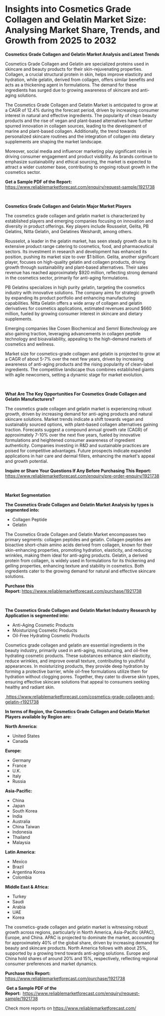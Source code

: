 <p><h1>Insights into Cosmetics Grade Collagen and Gelatin Market Size: Analysing Market Share, Trends, and Growth from 2025 to 2032</h1></p><p><strong>Cosmetics Grade Collagen and Gelatin Market Analysis and Latest Trends</strong></p>
<p><p>Cosmetics Grade Collagen and Gelatin are specialized proteins used in skincare and beauty products for their skin-rejuvenating properties. Collagen, a crucial structural protein in skin, helps improve elasticity and hydration, while gelatin, derived from collagen, offers similar benefits and acts as a thickening agent in formulations. The demand for these ingredients has surged due to growing awareness of skincare and anti-aging solutions.</p><p>The Cosmetics Grade Collagen and Gelatin Market is anticipated to grow at a CAGR of 12.4% during the forecast period, driven by increasing consumer interest in natural and effective ingredients. The popularity of clean beauty products and the rise of vegan and plant-based alternatives have further spurred innovation in collagen sources, leading to the development of marine and plant-based collagen. Additionally, the trend towards personalized skincare routines and the integration of collagen into dietary supplements are shaping the market landscape.</p><p>Moreover, social media and influencer marketing play significant roles in driving consumer engagement and product visibility. As brands continue to emphasize sustainability and ethical sourcing, the market is expected to attract a wider customer base, contributing to ongoing robust growth in the cosmetics sector.</p></p>
<p><strong>Get a Sample PDF of the Report:&nbsp;</strong> <a href="https://www.reliablemarketforecast.com/enquiry/request-sample/1921738?utm_campaign=3171&utm_medium=2&utm_source=Github&utm_content=ia&utm_term=03042025&utm_id=cosmetics-grade-collagen-and-gelatin">https://www.reliablemarketforecast.com/enquiry/request-sample/1921738</a></p>
<p>&nbsp;</p>
<p><strong>Cosmetics Grade Collagen and Gelatin Major Market Players</strong></p>
<p><p>The cosmetics grade collagen and gelatin market is characterized by established players and emerging companies focusing on innovation and diversity in product offerings. Key players include Rousselot, Gelita, PB Gelatins, Nitta Gelatin, and Gelatines Weishardt, among others.</p><p>Rousselot, a leader in the gelatin market, has seen steady growth due to its extensive product range catering to cosmetics, food, and pharmaceutical sectors. Its investment in research and development has enhanced its position, pushing its market size to over $1 billion. Gelita, another significant player, focuses on high-quality gelatin and collagen products, driving growth through sustainability and plant-based alternatives. Their sales revenue has reached approximately $920 million, reflecting strong demand in the cosmetics sector, primarily for anti-aging formulations.</p><p>PB Gelatins specializes in high purity gelatin, targeting the cosmetics industry with innovative solutions. The company aims for strategic growth by expanding its product portfolio and enhancing manufacturing capabilities. Nitta Gelatin offers a wide array of collagen and gelatin derivatives for cosmetics applications, estimated revenues around $660 million, fueled by growing consumer interest in skincare and dietary supplements.</p><p>Emerging companies like Cosen Biochemical and Semnl Biotechnology are also gaining traction, leveraging advancements in collagen peptide technology and bioavailability, appealing to the high-demand markets of cosmetics and wellness.</p><p>Market size for cosmetics-grade collagen and gelatin is projected to grow at a CAGR of about 5-7% over the next few years, driven by increasing awareness of anti-aging products and the rising popularity of clean-label ingredients. The competitive landscape thus combines established giants with agile newcomers, setting a dynamic stage for market evolution.</p></p>
<p>&nbsp;</p>
<p><strong>What Are The Key Opportunities For Cosmetics Grade Collagen and Gelatin Manufacturers?</strong></p>
<p><p>The cosmetics grade collagen and gelatin market is experiencing robust growth, driven by increasing demand for anti-aging products and natural skincare solutions. Market trends indicate a shift towards vegan and sustainably sourced options, with plant-based collagen alternatives gaining traction. Forecasts suggest a compound annual growth rate (CAGR) of approximately 7-10% over the next five years, fueled by innovative formulations and heightened consumer awareness of ingredient authenticity. Companies investing in R&D and sustainable practices are poised for competitive advantages. Future prospects indicate expanded applications in hair care and dermal fillers, enhancing the market's appeal and growth potential.</p></p>
<p><strong>Inquire or Share Your Questions If Any Before Purchasing This Report:</strong> <a href="https://www.reliablemarketforecast.com/enquiry/pre-order-enquiry/1921738?utm_campaign=3171&utm_medium=2&utm_source=Github&utm_content=ia&utm_term=03042025&utm_id=cosmetics-grade-collagen-and-gelatin">https://www.reliablemarketforecast.com/enquiry/pre-order-enquiry/1921738</a></p>
<p>&nbsp;</p>
<p><strong>Market Segmentation</strong></p>
<p><strong>The Cosmetics Grade Collagen and Gelatin Market Analysis by types is segmented into:</strong></p>
<p><ul><li>Collagen Peptide</li><li>Gelatin</li></ul></p>
<p><p>The Cosmetics Grade Collagen and Gelatin Market encompasses two primary segments: collagen peptides and gelatin. Collagen peptides are bioactive short-chain amino acids derived from collagen, known for their skin-enhancing properties, promoting hydration, elasticity, and reducing wrinkles, making them ideal for anti-aging products. Gelatin, a derived protein from collagen, is widely used in formulations for its thickening and gelling properties, enhancing texture and stability in cosmetics. Both ingredients cater to the growing demand for natural and effective skincare solutions.</p></p>
<p><strong>Purchase this Report:&nbsp;</strong><a href="https://www.reliablemarketforecast.com/purchase/1921738?utm_campaign=3171&utm_medium=2&utm_source=Github&utm_content=ia&utm_term=03042025&utm_id=cosmetics-grade-collagen-and-gelatin">https://www.reliablemarketforecast.com/purchase/1921738</a></p>
<p>&nbsp;</p>
<p><strong>The Cosmetics Grade Collagen and Gelatin Market Industry Research by Application is segmented into:</strong></p>
<p><ul><li>Anti-Aging Cosmetic Products</li><li>Moisturizing Cosmetic Products</li><li>Oil-Free Hydrating Cosmetic Products</li></ul></p>
<p><p>Cosmetics grade collagen and gelatin are essential ingredients in the beauty industry, primarily used in anti-aging, moisturizing, and oil-free hydrating cosmetic products. These substances enhance skin elasticity, reduce wrinkles, and improve overall texture, contributing to youthful appearances. In moisturizing products, they provide deep hydration by forming a protective barrier, while oil-free formulations utilize them for hydration without clogging pores. Together, they cater to diverse skin types, ensuring effective skincare solutions that appeal to consumers seeking healthy and radiant skin.</p></p>
<p><a href="https://www.reliablemarketforecast.com/cosmetics-grade-collagen-and-gelatin-r1921738?utm_campaign=3171&utm_medium=2&utm_source=Github&utm_content=ia&utm_term=03042025&utm_id=cosmetics-grade-collagen-and-gelatin">&nbsp;https://www.reliablemarketforecast.com/cosmetics-grade-collagen-and-gelatin-r1921738</a></p>
<p><strong>In terms of Region, the Cosmetics Grade Collagen and Gelatin Market Players available by Region are:</strong></p>
<p>
    <p> <strong> North America: </strong>
        <ul>
            <li>United States</li>
            <li>Canada</li>
        </ul>
        </p> 
    <p> <strong> Europe: </strong>
        <ul>
            <li>Germany</li>
            <li>France</li>
            <li>U.K.</li>
            <li>Italy</li>
            <li>Russia</li>
        </ul>
        </p> 
    <p> <strong> Asia-Pacific: </strong>
        <ul>
            <li>China</li>
            <li>Japan</li>
            <li>South Korea</li>
            <li>India</li>
            <li>Australia</li>
            <li>China Taiwan</li>
            <li>Indonesia</li>
            <li>Thailand</li>
            <li>Malaysia</li>
        </ul>
        </p> 
    <p> <strong> Latin America: </strong>
        <ul>
            <li>Mexico</li>
            <li>Brazil</li>
            <li>Argentina Korea</li>
            <li>Colombia</li>
        </ul>
        </p> 
    <p> <strong> Middle East & Africa: </strong>
        <ul>
            <li>Turkey</li>
            <li>Saudi</li>
            <li>Arabia</li>
            <li>UAE</li>
            <li>Korea</li>
        </ul>
    </p>
    </p>
<p><p>The cosmetics-grade collagen and gelatin market is witnessing robust growth across regions, particularly in North America, Asia-Pacific (APAC), Europe, and China. APAC is projected to dominate the market, accounting for approximately 40% of the global share, driven by increasing demand for beauty and skincare products. North America follows with about 25%, supported by a growing trend towards anti-aging solutions. Europe and China hold shares of around 20% and 15%, respectively, reflecting regional consumer preferences and market dynamics.</p></p>
<p><strong>Purchase this Report: </strong><a href="https://www.reliablemarketforecast.com/purchase/1921738?utm_campaign=3171&utm_medium=2&utm_source=Github&utm_content=ia&utm_term=03042025&utm_id=cosmetics-grade-collagen-and-gelatin">https://www.reliablemarketforecast.com/purchase/1921738</a></p>
<p>&nbsp;<strong>Get a Sample PDF of the Report:&nbsp;&nbsp;</strong><a href="https://www.reliablemarketforecast.com/enquiry/request-sample/1921738?utm_campaign=3171&utm_medium=2&utm_source=Github&utm_content=ia&utm_term=03042025&utm_id=cosmetics-grade-collagen-and-gelatin">https://www.reliablemarketforecast.com/enquiry/request-sample/1921738</a></p>
<p><strong></strong></p>
<p>Check more reports on <a href="https://www.reliablemarketforecast.com/?utm_campaign=3171&utm_medium=2&utm_source=Github&utm_content=ia&utm_term=03042025&utm_id=cosmetics-grade-collagen-and-gelatin">https://www.reliablemarketforecast.com/</a></p>